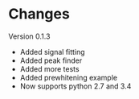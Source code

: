 # Changes

Version 0.1.3

* Added signal fitting
* Added peak finder
* Added more tests
* Added prewhitening example
* Now supports python 2.7 and 3.4

